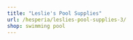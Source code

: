 ```yaml
---
title: "Leslie's Pool Supplies"
url: /hesperia/leslies-pool-supplies-3/
shop: swimming pool
---
```

